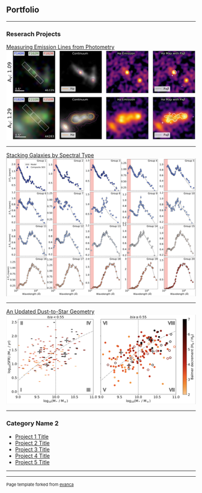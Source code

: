 ## Portfolio

---

### Reserach Projects

[Measuring Emission Lines from Photometry](/paper3)
<img src="images/Paper3_Preview.png?raw=true"/>

---
[Stacking Galaxies by Spectral Type](/pdf/sample_presentation.pdf)
<img src="images/Paper2_Preview.png?raw=true"/>

---
[An Updated Dust-to-Star Geometry](http://example.com/)
<img src="images/Paper1_Preview.png?raw=true"/>

---

### Category Name 2

- [Project 1 Title](http://example.com/)
- [Project 2 Title](http://example.com/)
- [Project 3 Title](http://example.com/)
- [Project 4 Title](http://example.com/)
- [Project 5 Title](http://example.com/)

---




---
<p style="font-size:11px">Page template forked from <a href="https://github.com/evanca/quick-portfolio">evanca</a></p>
<!-- Remove above link if you don't want to attibute -->

